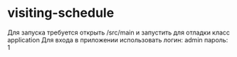 # visiting-schedule
Для запуска требуется открыть /src/main и запустить для отладки класс application
Для входа в приложении использовать логин: admin пароль: 1
